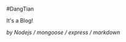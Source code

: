 #DangTian

It's a Blog!

*by Nodejs / mongoose / express / markdown*

[site]:http://wwww.shareva.com
